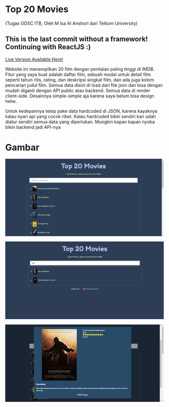 # Top 20 Movies
(Tugas GDSC ITB, Oleh M Isa Al Anshori dari Telkom University)

## This is the last commit without a framework! Continuing with ReactJS :)

[Live Version Available Here!](https://misaalanshori.github.io/projects/GDSC-Website-List-Movie/)

Website ini menampilkan 20 film dengan penilaian paling tinggi di IMDB. Fitur yang saya buat adalah daftar film, sebuah modal untuk detail film seperti tahun rilis, rating, dan deskripsi singkat film, dan ada juga kolom pencarian judul film. Semua data disini di load dari file json dan bisa dengan mudah diganti dengan API public atau backend. Semua data di render client-side. Desainnya simple-simple aja karena saya belum bisa design hehe.

Untuk kedepannya tetep pake data hardcoded di JSON, karena kayaknya kalau nyari api yang cocok ribet. Kalau hardcoded bikin sendiri kan udah diatur sendiri semua data yang diperlukan. Mungkin kapan kapan nyoba bikin backend jadi API-nya

# Gambar

![Front Page](https://github.com/misaalanshori/GDSC-Website-List-Movie/blob/master/GHImg/mainpage.png?raw=true)

![Search Feature](https://github.com/misaalanshori/GDSC-Website-List-Movie/blob/master/GHImg/searchfeature.png?raw=true)

![Movie Modal](https://github.com/misaalanshori/GDSC-Website-List-Movie/blob/master/GHImg/modalfeature.png?raw=true)
